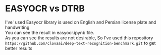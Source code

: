 # EASYOCR vs DTRB  
 I've' used Easyocr library is used on English and Persian license plate and handwriting  
You can see the result in easyocr.ipynb file.  
As you can see the results are not desirable, So I've used this repository ``` https://github.com/clovaai/deep-text-recognition-benchmark.git ``` to get better results  


